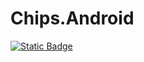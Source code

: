# Chips.Android

[![Static Badge](https://img.shields.io/badge/NuGet-Chips.Android-blue)](https://www.nuget.org/packages/Chips.Android/)
